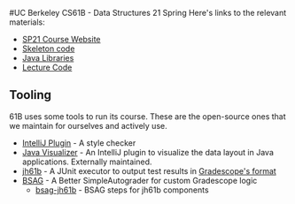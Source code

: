 #UC Berkeley CS61B - Data Structures 21 Spring
Here's links to the relevant materials:

- [SP21 Course Website](https://sp21.datastructur.es)
- [Skeleton code](https://github.com/Berkeley-CS61B/skeleton-sp21)
- [Java Libraries](https://github.com/Berkeley-CS61B/library-sp21)
- [Lecture Code](https://github.com/Berkeley-CS61B/lectureCode-sp21)

## Tooling

61B uses some tools to run its course. These are the open-source ones that
we maintain for ourselves and actively use.

- [IntelliJ Plugin][plugin] - A style checker
- [Java Visualizer][] - An IntelliJ plugin to visualize the data layout in
  Java applications. Externally maintained.
- [jh61b][] - A JUnit executor to output test results in [Gradescope's format][]
- [BSAG][] - A Better SimpleAutograder for custom Gradescope logic
  - [bsag-jh61b] - BSAG steps for jh61b components

[plugin]: https://github.com/Berkeley-CS61B/intellij-plugin
[Java Visualizer]: https://github.com/elipsitz/java-visualizer-intellij-plugin
[jh61b]: https://github.com/Berkeley-CS61B/jh61b
[Gradescope's format]: https://gradescope-autograders.readthedocs.io/en/latest/specs/#output-format
[BSAG]: https://github.com/Berkeley-CS61B/BSAG
[bsag-jh61b]: https://github.com/Berkeley-CS61B/bsag-jh61b
